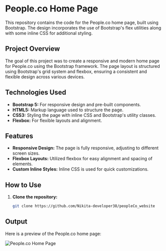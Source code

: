# People.co Home Page

This repository contains the code for the People.co home page, built using Bootstrap. The design incorporates the use of Bootstrap's flex utilities along with some inline CSS for additional styling.

## Project Overview

The goal of this project was to create a responsive and modern home page for People.co using the Bootstrap framework. The page layout is structured using Bootstrap's grid system and flexbox, ensuring a consistent and flexible design across various devices.

## Technologies Used

- **Bootstrap 5:** For responsive design and pre-built components.
- **HTML5:** Markup language used to structure the page.
- **CSS3:** Styling the page with inline CSS and Bootstrap's utility classes.
- **Flexbox:** For flexible layouts and alignment.

## Features

- **Responsive Design:** The page is fully responsive, adjusting to different screen sizes.
- **Flexbox Layouts:** Utilized flexbox for easy alignment and spacing of elements.
- **Custom Inline Styles:** Inline CSS is used for quick customizations.

## How to Use

1. **Clone the repository:**
   ```bash
   git clone https://github.com/Nikita-developer38/peopleCo_website


## Output

Here is a preview of the People.co home page:

![People.co Home Page](peopleCo_homePage.png)

